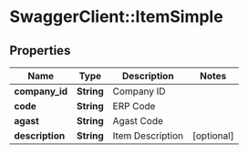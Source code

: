 # SwaggerClient::ItemSimple

## Properties
Name | Type | Description | Notes
------------ | ------------- | ------------- | -------------
**company_id** | **String** | Company ID | 
**code** | **String** | ERP Code | 
**agast** | **String** | Agast Code | 
**description** | **String** | Item Description | [optional] 


